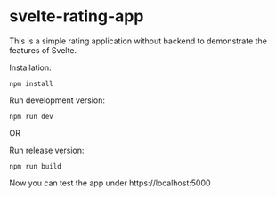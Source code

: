 # svelte-rating-app
This is a simple rating application without backend to demonstrate the features of Svelte. 

Installation:
```
npm install
```

Run development version:
```
npm run dev
```

OR

Run release version:
```
npm run build
```

Now you can test the app under https://localhost:5000
